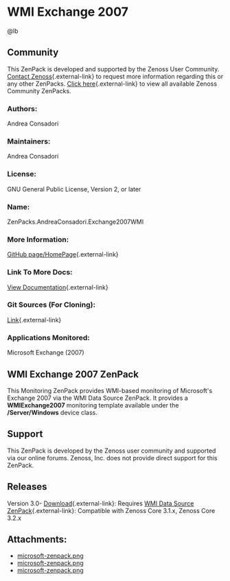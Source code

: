# WMI Exchange 2007

@lb[](img/zenpack-microsoft-zenpack.png)

## Community

This ZenPack is developed and supported by the Zenoss User Community.
[Contact Zenoss](https://tryit.zenoss.com/zenpack-contact/){.external-link} to
request more information regarding this or any other ZenPacks. [Click here](https://zenoss.com/product/zenpacks?f%5B0%5D=im_field_zenpack_category:1021){.external-link} to
view all available Zenoss Community ZenPacks.

### Authors:

Andrea Consadori

### Maintainers:

Andrea Consadori

### License:

GNU General Public License, Version 2, or later

### Name:

ZenPacks.AndreaConsadori.Exchange2007WMI

### More Information:

[GitHub page/HomePage](http://community.zenoss.org/docs/DOC-8506){.external-link}

### Link To More Docs:

[View Documentation](http://community.zenoss.org/docs/DOC-3392){.external-link}

### Git Sources (For Cloning):

[Link](https://github.com/zenoss/ZenPacks.AndreaConsadori.Exchange2007WMI.git){.external-link}

### Applications Monitored:

Microsoft Exchange (2007)

## WMI Exchange 2007 ZenPack

This Monitoring ZenPack provides WMI-based monitoring of Microsoft's
Exchange 2007 via the WMI Data Source ZenPack. It provides a
**WMIExchange2007** monitoring template available under the
**/Server/Windows** device class.

## Support

This ZenPack is developed by the Zenoss user community and supported via
our online forums. Zenoss, Inc. does not provide direct support for this
ZenPack.

## Releases

Version 3.0- [Download](https://storage.googleapis.com/zenpacks/ZenPacks.AndreaConsadori.Exchange2007WMI/3.0/ZenPacks.AndreaConsadori.Exchange2007WMI-3.0.egg){.external-link}:   Requires [WMI Data Source ZenPack](https://help.zenoss.com/display/in/WMI+Data+Source "ZenPack:WMI Data Source"){.external-link}:   Compatible with Zenoss Core 3.1.x, Zenoss Core 3.2.x

## Attachments:

-   [microsoft-zenpack.png](img/zenpack-microsoft-zenpack.png)
-   [microsoft-zenpack.png](img/zenpack-microsoft-zenpack.png)
-   [microsoft-zenpack.png](img/zenpack-microsoft-zenpack.png)

